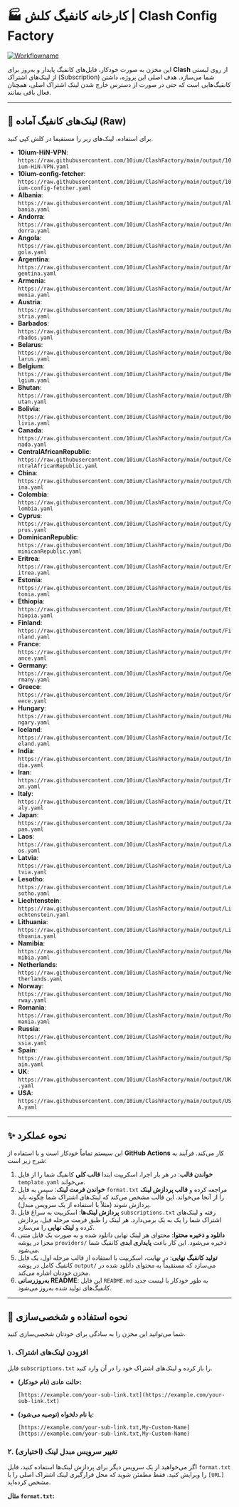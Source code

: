 # 🏭 کارخانه کانفیگ کلش | Clash Config Factory

[![Workflowname](https://github.com/10ium/ClashFactory/actions/workflows/main.yml/badge.svg)](https://github.com/10ium/ClashFactory/actions/workflows/main.yml)

این مخزن به صورت خودکار، فایل‌های کانفیگ پایدار و به‌روز برای **Clash** از روی لیستی از لینک‌های اشتراک (Subscription) شما می‌سازد. هدف اصلی این پروژه، داشتن کانفیگ‌هایی است که حتی در صورت از دسترس خارج شدن لینک اشتراک اصلی، همچنان فعال باقی بمانند.

---

<!-- START_LINKS -->

## 🔗 لینک‌های کانفیگ آماده (Raw)

برای استفاده، لینک‌های زیر را مستقیما در کلش کپی کنید.

* **10ium-HiN-VPN**: `https://raw.githubusercontent.com/10ium/ClashFactory/main/output/10ium-HiN-VPN.yaml`
* **10ium-config-fetcher**: `https://raw.githubusercontent.com/10ium/ClashFactory/main/output/10ium-config-fetcher.yaml`
* **Albania**: `https://raw.githubusercontent.com/10ium/ClashFactory/main/output/Albania.yaml`
* **Andorra**: `https://raw.githubusercontent.com/10ium/ClashFactory/main/output/Andorra.yaml`
* **Angola**: `https://raw.githubusercontent.com/10ium/ClashFactory/main/output/Angola.yaml`
* **Argentina**: `https://raw.githubusercontent.com/10ium/ClashFactory/main/output/Argentina.yaml`
* **Armenia**: `https://raw.githubusercontent.com/10ium/ClashFactory/main/output/Armenia.yaml`
* **Austria**: `https://raw.githubusercontent.com/10ium/ClashFactory/main/output/Austria.yaml`
* **Barbados**: `https://raw.githubusercontent.com/10ium/ClashFactory/main/output/Barbados.yaml`
* **Belarus**: `https://raw.githubusercontent.com/10ium/ClashFactory/main/output/Belarus.yaml`
* **Belgium**: `https://raw.githubusercontent.com/10ium/ClashFactory/main/output/Belgium.yaml`
* **Bhutan**: `https://raw.githubusercontent.com/10ium/ClashFactory/main/output/Bhutan.yaml`
* **Bolivia**: `https://raw.githubusercontent.com/10ium/ClashFactory/main/output/Bolivia.yaml`
* **Canada**: `https://raw.githubusercontent.com/10ium/ClashFactory/main/output/Canada.yaml`
* **CentralAfricanRepublic**: `https://raw.githubusercontent.com/10ium/ClashFactory/main/output/CentralAfricanRepublic.yaml`
* **China**: `https://raw.githubusercontent.com/10ium/ClashFactory/main/output/China.yaml`
* **Colombia**: `https://raw.githubusercontent.com/10ium/ClashFactory/main/output/Colombia.yaml`
* **Cyprus**: `https://raw.githubusercontent.com/10ium/ClashFactory/main/output/Cyprus.yaml`
* **DominicanRepublic**: `https://raw.githubusercontent.com/10ium/ClashFactory/main/output/DominicanRepublic.yaml`
* **Eritrea**: `https://raw.githubusercontent.com/10ium/ClashFactory/main/output/Eritrea.yaml`
* **Estonia**: `https://raw.githubusercontent.com/10ium/ClashFactory/main/output/Estonia.yaml`
* **Ethiopia**: `https://raw.githubusercontent.com/10ium/ClashFactory/main/output/Ethiopia.yaml`
* **Finland**: `https://raw.githubusercontent.com/10ium/ClashFactory/main/output/Finland.yaml`
* **France**: `https://raw.githubusercontent.com/10ium/ClashFactory/main/output/France.yaml`
* **Germany**: `https://raw.githubusercontent.com/10ium/ClashFactory/main/output/Germany.yaml`
* **Greece**: `https://raw.githubusercontent.com/10ium/ClashFactory/main/output/Greece.yaml`
* **Hungary**: `https://raw.githubusercontent.com/10ium/ClashFactory/main/output/Hungary.yaml`
* **Iceland**: `https://raw.githubusercontent.com/10ium/ClashFactory/main/output/Iceland.yaml`
* **India**: `https://raw.githubusercontent.com/10ium/ClashFactory/main/output/India.yaml`
* **Iran**: `https://raw.githubusercontent.com/10ium/ClashFactory/main/output/Iran.yaml`
* **Italy**: `https://raw.githubusercontent.com/10ium/ClashFactory/main/output/Italy.yaml`
* **Japan**: `https://raw.githubusercontent.com/10ium/ClashFactory/main/output/Japan.yaml`
* **Laos**: `https://raw.githubusercontent.com/10ium/ClashFactory/main/output/Laos.yaml`
* **Latvia**: `https://raw.githubusercontent.com/10ium/ClashFactory/main/output/Latvia.yaml`
* **Lesotho**: `https://raw.githubusercontent.com/10ium/ClashFactory/main/output/Lesotho.yaml`
* **Liechtenstein**: `https://raw.githubusercontent.com/10ium/ClashFactory/main/output/Liechtenstein.yaml`
* **Lithuania**: `https://raw.githubusercontent.com/10ium/ClashFactory/main/output/Lithuania.yaml`
* **Namibia**: `https://raw.githubusercontent.com/10ium/ClashFactory/main/output/Namibia.yaml`
* **Netherlands**: `https://raw.githubusercontent.com/10ium/ClashFactory/main/output/Netherlands.yaml`
* **Norway**: `https://raw.githubusercontent.com/10ium/ClashFactory/main/output/Norway.yaml`
* **Romania**: `https://raw.githubusercontent.com/10ium/ClashFactory/main/output/Romania.yaml`
* **Russia**: `https://raw.githubusercontent.com/10ium/ClashFactory/main/output/Russia.yaml`
* **Spain**: `https://raw.githubusercontent.com/10ium/ClashFactory/main/output/Spain.yaml`
* **UK**: `https://raw.githubusercontent.com/10ium/ClashFactory/main/output/UK.yaml`
* **USA**: `https://raw.githubusercontent.com/10ium/ClashFactory/main/output/USA.yaml`

<!-- END_LINKS -->

---

## ✨ نحوه عملکرد

این سیستم تماماً خودکار است و با استفاده از **GitHub Actions** کار می‌کند. فرآیند به شرح زیر است:

1.  **خواندن قالب**: در هر بار اجرا، اسکریپت ابتدا **قالب کلی** کانفیگ شما را از فایل `template.yaml` می‌خواند.
2.  **خواندن فرمت لینک**: سپس به فایل `format.txt` مراجعه کرده و **قالب پردازش لینک** را از آنجا می‌خواند. این قالب مشخص می‌کند که لینک‌های اشتراک شما چگونه باید پردازش شوند (مثلاً با استفاده از یک سرویس مبدل).
3.  **پردازش لینک‌ها**: اسکریپت به سراغ فایل `subscriptions.txt` رفته و لینک‌های اشتراک شما را یک به یک برمی‌دارد. هر لینک را طبق فرمت مرحله قبل، پردازش کرده و **لینک نهایی** را می‌سازد.
4.  **دانلود و ذخیره محتوا**: محتوای هر لینک نهایی دانلود شده و به صورت یک فایل متنی مجزا در پوشه `providers/` ذخیره می‌شود. این کار باعث **پایداری ابدی** کانفیگ شما می‌شود.
5.  **تولید کانفیگ نهایی**: در نهایت، اسکریپت با استفاده از قالب مرحله اول، یک فایل کانفیگ کامل در پوشه `output/` می‌سازد که مستقیماً به محتوای دانلود شده در مخزن خودتان اشاره می‌کند.
6.  **به‌روزرسانی README**: این فایل `README.md` به طور خودکار با لیست جدید کانفیگ‌های تولید شده به‌روز می‌شود.

---

## 🚀 نحوه استفاده و شخصی‌سازی

شما می‌توانید این مخزن را به سادگی برای خودتان شخصی‌سازی کنید.

### ۱. افزودن لینک‌های اشتراک

فایل `subscriptions.txt` را باز کرده و لینک‌های اشتراک خود را در آن وارد کنید.

* **حالت عادی (نام خودکار):**
    ```
    [https://example.com/your-sub-link.txt](https://example.com/your-sub-link.txt)
    ```
* **با نام دلخواه (توصیه می‌شود):**
    ```
    [https://example.com/your-sub-link.txt,My-Custom-Name](https://example.com/your-sub-link.txt,My-Custom-Name)
    ```

### ۲. تغییر سرویس مبدل لینک (اختیاری)

اگر می‌خواهید از یک سرویس دیگر برای پردازش لینک‌ها استفاده کنید، فایل `format.txt` را ویرایش کنید. فقط مطمئن شوید که محل قرارگیری لینک اشتراک اصلی را با `[URL]` مشخص کرده‌اید.

**مثال `format.txt`:**
